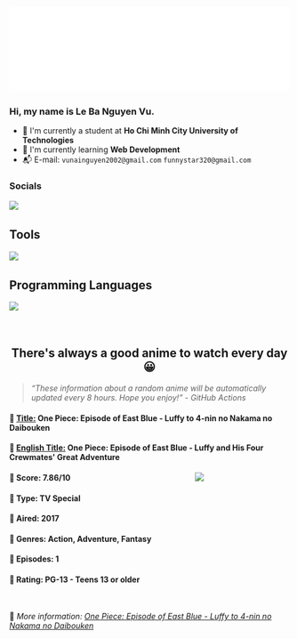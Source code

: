 
<img src="svg/nai.svg" />

<br />

<h3>Hi, my name is <strong>Le Ba Nguyen Vu</strong>.</h3>

- 🏫 I'm currently a student at **Ho Chi Minh City University of Technologies**
- 👀 I'm currently learning **Web Development**
- 📬 E-mail: `vunainguyen2002@gmail.com` `funnystar320@gmail.com`


<h3>Socials</h3>
<a target="_blank" href="https://instagram.com/vu.le1352"><img src="https://img.shields.io/badge/Instagram-%23E4405F.svg?style=for-the-badge&logo=Instagram&logoColor=white" /></a>

<p>
  <h2>Tools</h2>
  <a href="https://skillicons.dev">
    <img src="https://skillicons.dev/icons?i=git,dotnet,mongodb,express,react,nodejs,bootstrap,tailwind,laravel,docker&theme=dark" />
  </a>

  <br />

  <h2>Programming Languages</h2>

  <a href="https://skillicons.dev">
    <img src="https://skillicons.dev/icons?i=javascript,typescript,html,css,cs,php&theme=dark" />
  </a>
</p>

<br />

<h2 align="center">There's always a good anime to watch every day 😀</h2>

<blockquote>
<i>
<q>These information about a random anime will be automatically updated every 8 hours. Hope you enjoy!</q> - GitHub Actions
</i>
</blockquote>

<h4>
  <strong>🥭 <u>Title:</u></strong> One Piece: Episode of East Blue - Luffy to 4-nin no Nakama no Daibouken
</h4>

<h4>🌿 <u>English Title:</u> One Piece: Episode of East Blue - Luffy and His Four Crewmates' Great Adventure</h4>

<img align="right" width="170" src=https://cdn.myanimelist.net/images/anime/10/87473.jpg />

<h4>🌱 Score: 7.86/10</h4>

<h4>🌲 Type: TV Special</h4>

<h4>🌴 Aired: 2017</h4>

<h4>🌵 Genres: Action, Adventure, Fantasy</h4>

<h4>🥑 Episodes: 1</h4>

<h4>🍏 Rating: PG-13 - Teens 13 or older</h4>

<br />

🍂 *More information: [One Piece: Episode of East Blue - Luffy to 4-nin no Nakama no Daibouken](https://myanimelist.net/anime/36215/One_Piece__Episode_of_East_Blue_-_Luffy_to_4-nin_no_Nakama_no_Daibouken)*
    